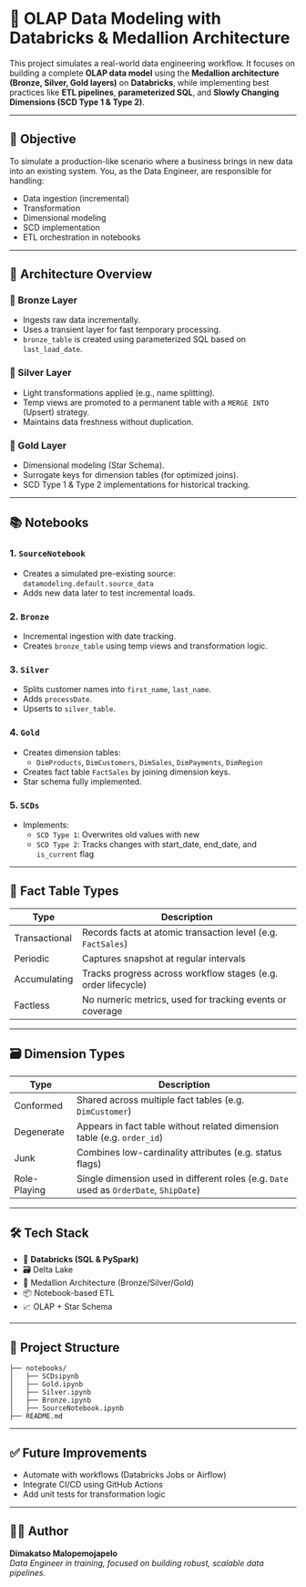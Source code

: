 # 🧠 OLAP Data Modeling with Databricks & Medallion Architecture

This project simulates a real-world data engineering workflow. It focuses on building a complete **OLAP data model** using the **Medallion architecture (Bronze, Silver, Gold layers)** on **Databricks**, while implementing best practices like **ETL pipelines**, **parameterized SQL**, and **Slowly Changing Dimensions (SCD Type 1 & Type 2)**.

---

## 🚀 Objective

To simulate a production-like scenario where a business brings in new data into an existing system. You, as the Data Engineer, are responsible for handling:
- Data ingestion (incremental)
- Transformation
- Dimensional modeling
- SCD implementation
- ETL orchestration in notebooks

---

## 🧱 Architecture Overview

### 🔹 Bronze Layer
- Ingests raw data incrementally.
- Uses a transient layer for fast temporary processing.
- `bronze_table` is created using parameterized SQL based on `last_load_date`.

### 🔸 Silver Layer
- Light transformations applied (e.g., name splitting).
- Temp views are promoted to a permanent table with a `MERGE INTO` (Upsert) strategy.
- Maintains data freshness without duplication.

### 🥇 Gold Layer
- Dimensional modeling (Star Schema).
- Surrogate keys for dimension tables (for optimized joins).
- SCD Type 1 & Type 2 implementations for historical tracking.

---

## 📚 Notebooks

### 1. `SourceNotebook`
- Creates a simulated pre-existing source: `datamodeling.default.source_data`
- Adds new data later to test incremental loads.

### 2. `Bronze`
- Incremental ingestion with date tracking.
- Creates `bronze_table` using temp views and transformation logic.

### 3. `Silver`
- Splits customer names into `first_name`, `last_name`.
- Adds `processDate`.
- Upserts to `silver_table`.

### 4. `Gold`
- Creates dimension tables:
  - `DimProducts`, `DimCustomers`, `DimSales`, `DimPayments`, `DimRegion`
- Creates fact table `FactSales` by joining dimension keys.
- Star schema fully implemented.

### 5. `SCDs`
- Implements:
  - `SCD Type 1`: Overwrites old values with new
  - `SCD Type 2`: Tracks changes with start_date, end_date, and `is_current` flag

---

## 🧮 Fact Table Types

| Type | Description |
|------|-------------|
| Transactional | Records facts at atomic transaction level (e.g. `FactSales`) |
| Periodic | Captures snapshot at regular intervals |
| Accumulating | Tracks progress across workflow stages (e.g. order lifecycle) |
| Factless | No numeric metrics, used for tracking events or coverage |

---

## 🗃️ Dimension Types

| Type | Description |
|------|-------------|
| Conformed | Shared across multiple fact tables (e.g. `DimCustomer`) |
| Degenerate | Appears in fact table without related dimension table (e.g. `order_id`) |
| Junk | Combines low-cardinality attributes (e.g. status flags) |
| Role-Playing | Single dimension used in different roles (e.g. `Date` used as `OrderDate`, `ShipDate`) |

---

## 🛠 Tech Stack

- 🧠 **Databricks (SQL & PySpark)**
- 🗃️ Delta Lake
- 🧱 Medallion Architecture (Bronze/Silver/Gold)
- 📦 Notebook-based ETL
- 📈 OLAP + Star Schema

---

## 📂 Project Structure

```
├── notebooks/
│   ├── SCDsipynb
│   ├── Gold.ipynb
│   ├── Silver.ipynb
│   ├── Bronze.ipynb
│   ├── SourceNotebook.ipynb
├── README.md
```
---

## ✅ Future Improvements
- Automate with workflows (Databricks Jobs or Airflow)
- Integrate CI/CD using GitHub Actions
- Add unit tests for transformation logic

---

## 🧑‍💻 Author
**Dimakatso Malopemojapelo**  
_Data Engineer in training, focused on building robust, scalable data pipelines._



